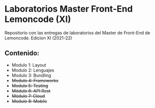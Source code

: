 # Laboratorios Master Front-End Lemoncode (XI)

Repositorio con las entregas de laboratorios del Master de Front-End de Lemoncode. Edicion XI (2021-22)

## Contenido:

* Modulo 1: Layout
* Modulo 2: Lenguajes
* Modulo 3: Bundling
* ~~Modulo 4: Frameworks~~
* ~~Modulo 5: Testing~~
* ~~Módulo 6: API Rest~~
* ~~Módulo 7: Cloud~~
* ~~Modulo 8: Mobile~~
